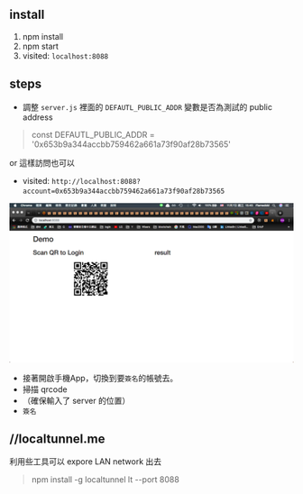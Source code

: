 ## install
 1. npm install
 2. npm start
 3. visited: `localhost:8088`

## steps
 - 調整 `server.js` 裡面的 `DEFAUTL_PUBLIC_ADDR` 變數是否為測試的 public address
  > const DEFAUTL_PUBLIC_ADDR = '0x653b9a344accbb759462a661a73f90af28b73565'

 or 這樣訪問也可以
 - visited: `http://localhost:8088?account=0x653b9a344accbb759462a661a73f90af28b73565`

![image info](./assets/001.png)

 - 接著開啟手機App，切換到要`簽名`的帳號去。
 - 掃描 qrcode
 - （確保輸入了 server 的位置）
 - `簽名`

## //localtunnel.me
利用些工具可以 expore LAN network 出去
> npm install -g localtunnel
> lt --port 8088